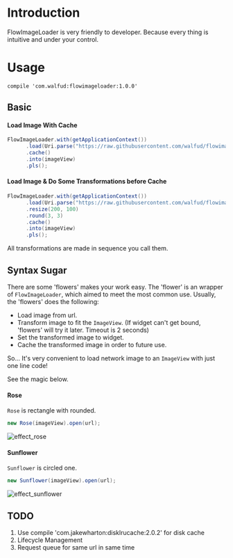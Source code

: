 # Introduction
FlowImageLoader is very friendly to developer. Because every thing is intuitive and under your control.

# Usage

```
compile 'com.walfud:flowimageloader:1.0.0'
```

## Basic

#### Load Image With Cache
```java
FlowImageLoader.with(getApplicationContext())
      .load(Uri.parse("https://raw.githubusercontent.com/walfud/flowimageloader/master/doc/rose.png"))
      .cache()
      .into(imageView)
      .pls();
```

#### Load Image & Do Some Transformations before Cache
```java
FlowImageLoader.with(getApplicationContext())
      .load(Uri.parse("https://raw.githubusercontent.com/walfud/flowimageloader/master/doc/rose.png"))
      .resize(200, 100)
      .round(3, 3)
      .cache()
      .into(imageView)
      .pls();
```
All transformations are made in sequence you call them.

## Syntax Sugar
There are some 'flowers' makes your work easy. The 'flower' is an wrapper of `FlowImageLoader`, which aimed to meet the most common use. Usually, the 'flowers' does the following:
* Load image from url.
* Transform image to fit the `ImageView`. (If widget can't get bound, 'flowers' will try it later. Timeout is 2 seconds)
* Set the transformed image to widget.
* Cache the transformed image in order to future use.

So... It's very convenient to load network image to an `ImageView` with just one line code!

See the magic below.

#### Rose
`Rose` is rectangle with rounded.
```java
new Rose(imageView).open(url);
```
![effect_rose](https://raw.githubusercontent.com/walfud/flowimageloader/master/doc/effect_rose.png)

#### Sunflower
`Sunflower` is circled one.
```java
new Sunflower(imageView).open(url);
```
![effect_sunflower](https://raw.githubusercontent.com/walfud/flowimageloader/master/doc/effect_sunflower.png)

## TODO
1. Use compile 'com.jakewharton:disklrucache:2.0.2' for disk cache
2. Lifecycle Management 
3. Request queue for same url in same time